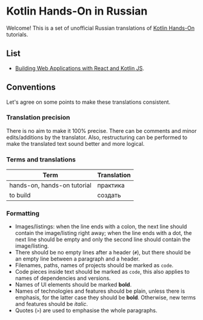 # Kotlin Hands-On in Russian
Welcome! This is a set of unofficial Russian translations of [Kotlin Hands-On](https://play.kotlinlang.org/hands-on) tutorials.

## List
* [Building Web Applications with React and Kotlin JS](hands-on/Building%20Web%20Applications%20with%20React%20and%20Kotlin%20JS.md).

## Conventions
Let's agree on some points to make these translations consistent.

### Translation precision
There is no aim to make it 100% precise. There can be comments and minor edits/additions by the translator. Also, restructuring can be performed to make the translated text sound better and more logical.

### Terms and translations
Term | Translation
---|---
hands-on, hands-on tutorial | практика
to build | создать

### Formatting
* Images/listings: when the line ends with a colon, the next line should contain the image/listing right away; when the line ends with a dot, the next line should be empty and only the second line should contain the image/listing.
* There should be no empty lines after a header (`#`), but there should be an empty line between a paragraph and a header.
* Filenames, paths, names of projects should be marked as `code`.
* Code pieces inside text should be marked as `code`, this also applies to names of dependencies and versions.
* Names of UI elements should be marked **bold**.
* Names of technologies and features should be plain, unless there is emphasis, for the latter case they should be **bold**. Otherwise, new terms and features should be *italic*.
* Quotes (`>`) are used to emphasise the whole paragraphs.
